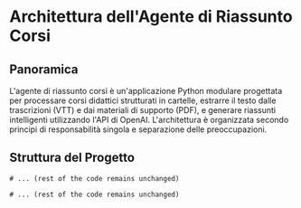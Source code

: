 # Architettura dell'Agente di Riassunto Corsi

## Panoramica

L'agente di riassunto corsi è un'applicazione Python modulare progettata per processare corsi didattici strutturati in cartelle, estrarre il testo dalle trascrizioni (VTT) e dai materiali di supporto (PDF), e generare riassunti intelligenti utilizzando l'API di OpenAI. L'architettura è organizzata secondo principi di responsabilità singola e separazione delle preoccupazioni.

## Struttura del Progetto

```
# ... (rest of the code remains unchanged)

# ... (rest of the code remains unchanged)